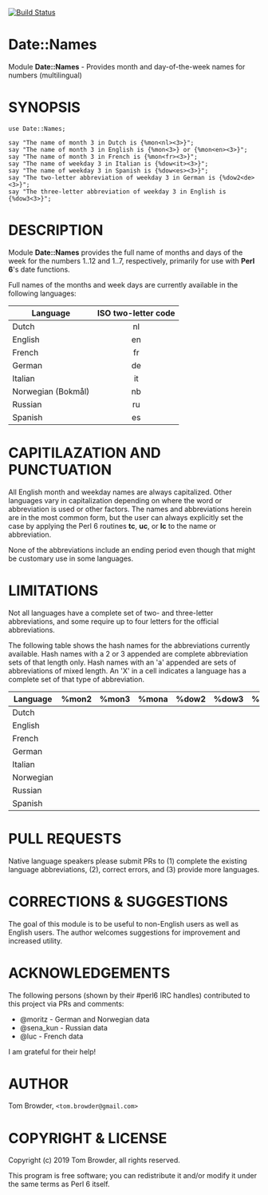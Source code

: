 [![Build Status](https://travis-ci.org/tbrowder/Date-Names-Perl6.svg?branch=master)](https://travis-ci.org/tbrowder/Date-Names-Perl6)

Date::Names
===========

Module **Date::Names** - Provides month and day-of-the-week names for numbers (multilingual)

SYNOPSIS
========

    use Date::Names;

    say "The name of month 3 in Dutch is {%mon<nl><3>}";
    say "The name of month 3 in English is {%mon<3>} or {%mon<en><3>}";
    say "The name of month 3 in French is {%mon<fr><3>}";
    say "The name of weekday 3 in Italian is {%dow<it><3>}";
    say "The name of weekday 3 in Spanish is {%dow<es><3>}";
    say "The two-letter abbreviation of weekday 3 in German is {%dow2<de><3>}";
    say "The three-letter abbreviation of weekday 3 in English is {%dow3<3>}";


DESCRIPTION
===========

Module **Date::Names** provides the full name of months and days of the week for
the numbers 1..12 and 1..7, respectively, primarily for use with
**Perl 6**'s date functions.

Full names of the months and week days are currently available in the
following languages:

  Language | ISO two-letter code 
  ---      | :---:    
  Dutch    | nl 
  English  | en 
  French   | fr 
  German   | de 
  Italian  | it 
  Norwegian (Bokmål) | nb 
  Russian  | ru  
  Spanish  | es 

CAPITILAZATION AND PUNCTUATION
==============================

All English month and weekday names are always capitalized.
Other languages vary in capitalization depending on where
the word or abbreviation is used or other factors. The
names and abbreviations herein are in the most common form,
but the user can always explicitly set the case by applying
the Perl 6 routines **tc**, **uc**, or **lc** to the name or
abbreviation.

None of the abbreviations include an ending period even though
that might be customary use in some languages.

LIMITATIONS
===========

Not all languages have a complete set of two- and three-letter
abbreviations, and some require up to four letters for the
official abbreviations.

The following table shows the hash names for the abbreviations
currently available. Hash names with a 2 or 3 appended are
complete abbreviation sets of that length only. 
Hash names with an 'a' appended are sets of abbreviations of mixed length.
An 'X' in a cell indicates a language has a complete set of that type
of abbreviation.

Language | %mon2 | %mon3 | %mona | %dow2 | %dow3 | %dowa
---      | :---: | :---: | :---: | :---: | :---: | :---:  
Dutch    |       |       |       |       |       |        
English  |       |       |       |       |       |              
French   |       |       |       |       |       |              
German   |       |       |       |       |       |              
Italian  |       |       |       |       |       |              
Norwegian|       |       |       |       |       |              
Russian  |       |       |       |       |       |              
Spanish  |       |       |       |       |       |              

PULL REQUESTS
=============

Native language speakers please submit PRs to (1) complete the
existing language abbreviations, (2), correct errors, and (3) provide
more languages.

CORRECTIONS & SUGGESTIONS
=========================

The goal of this module is to be useful to non-English users as well
as English users. The author welcomes suggestions for improvement
and increased utility.

ACKNOWLEDGEMENTS
================

The following persons (shown by their #perl6 IRC handles)
contributed to this project via PRs and comments:

+ @moritz - German and Norwegian data
+ @sena_kun - Russian data
+ @luc - French data

I am grateful for their help!

AUTHOR
======

Tom Browder, `<tom.browder@gmail.com> `

COPYRIGHT & LICENSE
===================

Copyright (c) 2019 Tom Browder, all rights reserved.

This program is free software; you can redistribute it and/or modify
it under the same terms as Perl 6 itself.
